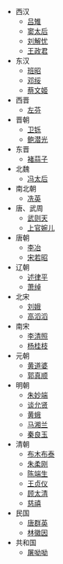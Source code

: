 * 西汉
    * [吕雉](xihan/lvzhi.md)
    * [窦太后](xihan/doutaihou.md)
    * [刘解忧](xihan/liujieyou.md)
    * [王政君](xihan/wangzhengjun.md)
* 东汉
    * [班昭](donghan/banzhao.md)
    * [邓绥](donghan/dengsui.md)
    * [蔡文姬](donghan/caiwenji.md)
* 西晋
    * [左芬](xijin/zuofen.md)
* 晋朝
    * [卫铄](jinchao/weishuo.md)
    * [鲍潜光](jinchao/baoqianguang.md)
* 东晋
    * [褚蒜子](dongjin/chusuanzi.md)
* 北魏
    * [冯太后](beiwei/fengtaihou.md)
* 南北朝
    * [冼英](nanbeichao/xianying.md)
* 唐、武周
    * [武则天](tangwuzhou/wuzetian.md)
    * [上官婉儿](tangwuzhou/shangguanwaner.md)
* 唐朝
    * [李冶](tang/liye.md)
    * [宋若昭](tang/songruozhao.md)
* 辽朝
    * [述律平](liao/shulvping.md)
    * [萧绰](liao/xiaochuo.md)
* 北宋
    * [刘娥](beisong/liue.md)
    * [高滔滔](beisong/gaotaotao.md)
* 南宋
    * [李清照](nansong/liqingzhao.md)
    * [杨桂枝](nansong/yangguizhi.md)
* 元朝
    * [黄道婆](yuanchao/huangdaopo.md)
    * [郭真顺](yuanchao/guozhenshun.md)
* 明朝
    * [朱妙端](mingchao/zhumiaoduan.md)
    * [谈允贤](mingchao/tanyunxian.md)
    * [黄蛾](mingchao/huange.md)
    * [马湘兰](mingchao/maxianglan.md)
    * [秦良玉](mingchao/qinliangyu.md)
* 清朝
    * [布木布泰](qingchao/bumubutai.md)
    * [朱柔刚](qingchao/zhurougang.md)
    * [陈端生](qingchao/chenduansheng.md)
    * [王贞仪](qingchao/wangzhenyi.md)
    * [顾太清](qingchao/gutaiqing.md)
    * [慈禧](qingchao/cixi.md)
* 民国
    * [唐群英](minguo/tangqunying.md)
    * [林徽因](minguo/linhuiyin.md)
* 共和国
    * [屠呦呦](gongheguo/tuyouyou.md)